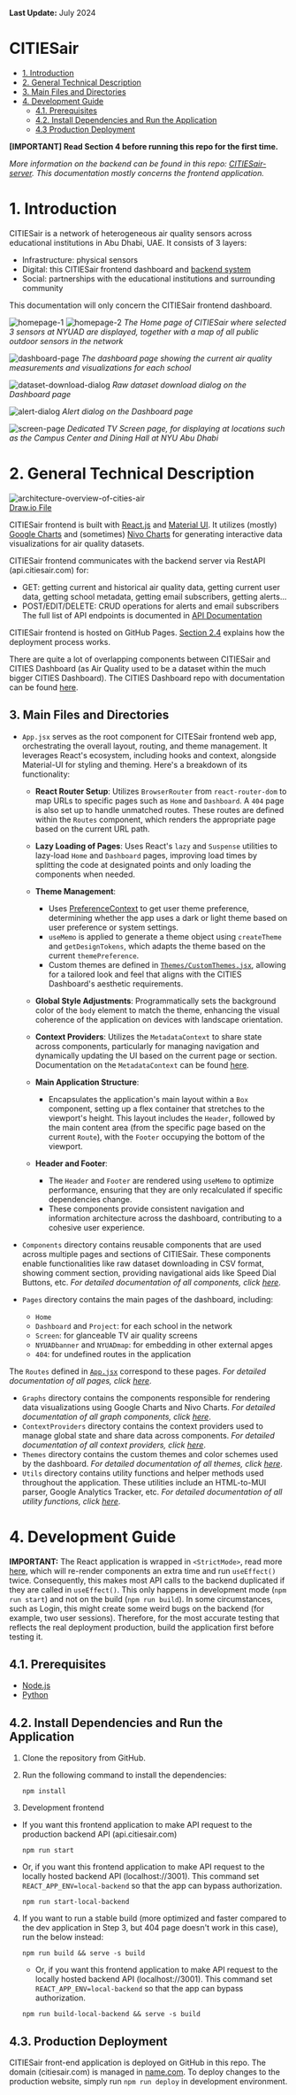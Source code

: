 **Last Update:** July 2024

# CITIESair

- [1. Introduction](#1-introduction)
- [2. General Technical Description](#2-general-technical-description)
- [3. Main Files and Directories](#3-main-files-and-directories)
- [4. Development Guide](#4-development-guide)
  - [4.1. Prerequisites](#41-prerequisites)
  - [4.2. Install Dependencies and Run the Application](#42-install-dependencies-and-run-the-application)
  - [4.3 Production Deployment](#43-production-deployment)

**[IMPORTANT] Read Section 4 before running this repo for the first time.**

*More information on the backend can be found in this repo: [CITIESair-server](https://github.com/CITIESair/citiesair-server). This documentation mostly concerns the frontend application.*

# 1. Introduction

CITIESair is a network of heterogeneous air quality sensors across educational institutions in Abu Dhabi, UAE. It consists of 3 layers:
- Infrastructure: physical sensors
- Digital: this CITIESair frontend dashboard and [backend system](https://github.com/CITIESair/citiesair-server)
- Social: partnerships with the educational institutions and surrounding community

This documentation will only concern the CITIESair frontend dashboard.

![homepage-1](/documentation/home-page-1.png)
![homepage-2](/documentation/home-page-2.png)
*The Home page of CITIESair where selected 3 sensors at NYUAD are displayed, together with a map of all public outdoor sensors in the network*

![dashboard-page](/documentation/dashboard-page-1.png)
*The dashboard page showing the current air quality measurements and visualizations for each school*

![dataset-download-dialog](/documentation/dataset-download-dialog.png)
*Raw dataset download dialog on the Dashboard page*

![alert-dialog](/documentation/alert-dialog.png)
*Alert dialog on the Dashboard page*

![screen-page](/documentation/screen-page.png)
*Dedicated TV Screen page, for displaying at locations such as the Campus Center and Dining Hall at NYU Abu Dhabi*


# 2. General Technical Description

![architecture-overview-of-cities-air](/documentation/architecture-overview.svg)  
[Draw.io File](https://app.diagrams.net/#G14UseXBSi7wS0fH_Pmvbw34cnagGL8UO3#%7B%22pageId%22%3A%22wu-TUgwEtevewkSv1OIf%22%7D)

CITIESair frontend is built with [React.js](https://react.dev/) and [Material UI](https://mui.com/material-ui/all-components/). It utilizes (mostly) [Google Charts](https://developers.google.com/chart/interactive/docs/gallery) and (sometimes) [Nivo Charts](https://nivo.rocks/) for generating interactive data visualizations for air quality datasets.

CITIESair frontend communicates with the backend server via RestAPI (api.citiesair.com) for:
- GET: getting current and historical air quality data, getting current user data, getting school metadata, getting email subscribers, getting alerts...
- POST/EDIT/DELETE: CRUD operations for alerts and email subscribers
The full list of API endpoints is documented in [API Documentation](https://docs.google.com/spreadsheets/d/1srj12RDZAM3ibuGwIS6D2_KYA-0ri6S-4nSAxbZKc1k/)

CITIESair frontend is hosted on GitHub Pages. [Section 2.4](#24-deployment-process) explains how the deployment process works.

There are quite a lot of overlapping components between CITIESair and CITIES Dashboard (as Air Quality used to be a dataset within the much bigger CITIES Dashboard). The CITIES Dashboard repo with documentation can be found [here](https://github.com/CITIES-Dashboard/cities-dashboard.github.io).

## 3. Main Files and Directories

- `App.jsx` serves as the root component for CITESair frontend web app, orchestrating the overall layout, routing, and theme management. It leverages React's ecosystem, including hooks and context, alongside Material-UI for styling and theming. Here's a breakdown of its functionality:

  - **React Router Setup**: Utilizes `BrowserRouter` from `react-router-dom` to map URLs to specific pages such as `Home` and `Dashboard`. A `404` page is also set up to handle unmatched routes. These routes are defined within the `Routes` component, which renders the appropriate page based on the current URL path.

  - **Lazy Loading of Pages**: Uses React's `lazy` and `Suspense` utilities to lazy-load `Home` and `Dashboard` pages, improving load times by splitting the code at designated points and only loading the components when needed.

  - **Theme Management**:
    - Uses [PreferenceContext](src/ContextProviders/PreferenceContext.jsx) to get user theme preference, determining whether the app uses a dark or light theme based on user preference or system settings.
    - `useMemo` is applied to generate a theme object using `createTheme` and `getDesignTokens`, which adapts the theme based on the current `themePreference`.
    - Custom themes are defined in [`Themes/CustomThemes.jsx`](src/Themes/CustomThemes.jsx), allowing for a tailored look and feel that aligns with the CITIES Dashboard's aesthetic requirements.

  - **Global Style Adjustments**: Programmatically sets the background color of the `body` element to match the theme, enhancing the visual coherence of the application on devices with landscape orientation.

  - **Context Providers**: Utilizes the `MetadataContext` to share state across components, particularly for managing navigation and dynamically updating the UI based on the current page or section. Documentation on the `MetadataContext` can be found [here](src/ContextProviders/README.md).

  - **Main Application Structure**:
    - Encapsulates the application's main layout within a `Box` component, setting up a flex container that stretches to the viewport's height. This layout includes the `Header`, followed by the main content area (from the specific page based on the current `Route`), with the `Footer` occupying the bottom of the viewport.

  - **Header and Footer**:
    - The `Header` and `Footer` are rendered using `useMemo` to optimize performance, ensuring that they are only recalculated if specific dependencies change.
    - These components provide consistent navigation and information architecture across the dashboard, contributing to a cohesive user experience.

- `Components` directory contains reusable components that are used across multiple pages and sections of CITIESair. These components enable functionalities like raw dataset downloading in CSV format, showing comment section, providing navigational aids like Speed Dial Buttons, etc. *For detailed documentation of all components, click [here](src/Components/README.md)*.
- `Pages` directory contains the main pages of the dashboard, including:
  - `Home`
  - `Dashboard` and `Project`: for each school in the network
  - `Screen`: for glanceable TV air quality screens
  - `NYUADbanner` and `NYUADmap`: for embedding in other external apges
  - `404`: for undefined routes in the application

The `Routes` defined in [`App.jsx`](src/App.jsx) correspond to these pages. *For detailed documentation of all pages, click [here](src/Pages/README.md)*.

- `Graphs` directory contains the components responsible for rendering data visualizations using Google Charts and Nivo Charts. *For detailed documentation of all graph components, click [here](src/Graphs/README.md)*.
- `ContextProviders` directory contains the context providers used to manage global state and share data across components. *For detailed documentation of all context providers, click [here](src/ContextProviders/README.md)*.
- `Themes` directory contains the custom themes and color schemes used by the dashboard. *For detailed documentation of all themes, click [here](src/Themes/README.md)*.
- `Utils` directory contains utility functions and helper methods used throughout the application. These utilities include an HTML-to-MUI parser, Google Analytics Tracker, etc. *For detailed documentation of all utility functions, click [here](src/Utils/README.md)*.

# 4. Development Guide

**IMPORTANT:** The React application is wrapped in `<StrictMode>`, read more [here](https://react.dev/reference/react/StrictMode), which will re-render components an extra time and run `useEffect()` twice. Consequently, this makes most API calls to the backend duplicated if they are called in `useEffect()`. This only happens in development mode (`npm run start`) and not on the build (`npm run build`). In some circumstances, such as Login, this might create some weird bugs on the backend (for example, two user sessions). Therefore, for the most accurate testing that reflects the real deployment production, build the application first before testing it.

## 4.1. Prerequisites

- [Node.js](https://nodejs.org/en/download/)
- [Python](https://www.python.org/)

## 4.2. Install Dependencies and Run the Application

1. Clone the repository from GitHub.

2. Run the following command to install the dependencies:

    ```
    npm install
    ```

3. Development frontend 
  - If you want this frontend application to make API request to the production backend API (api.citiesair.com)

    ```
    npm run start
    ```

  - Or, if you want this frontend application to make API request to the locally hosted backend API (localhost://3001). This command set `REACT_APP_ENV=local-backend` so that the app can bypass authorization.

    ```
    npm run start-local-backend
    ```

4. If you want to run a stable build (more optimized and faster compared to the dev application in Step 3, but 404 page doesn't work in this case), run the below instead:

    ```
    npm run build && serve -s build
    ```
    
    - Or, if you want this frontend application to make API request to the locally hosted backend API (localhost://3001). This command set `REACT_APP_ENV=local-backend` so that the app can bypass authorization.

    ```
    npm run build-local-backend && serve -s build
    ```

## 4.3. Production Deployment
CITIESair front-end application is deployed on GitHub in this repo. The domain (citiesair.com) is managed in [name.com](https://www.name.com/). To deploy changes to the production website, simply run `npm run deploy` in development environment.